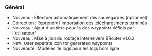 ### Général
- Nouveau : Effectuer automatiquement des sauvegardes (optionnel)
- Correction : Reprendre l'importation des téléchargements terminés
- Nouveau : Ajout d'un filtre pour "a des waypoints définis par l'utilisateur"
- Nouveau : Mise à jour du routage interne vers BRouter v1.6.3
- New: User separate icon for generated waypoints
- Nouveauté : Modèles de logs pour les logs hors ligne
